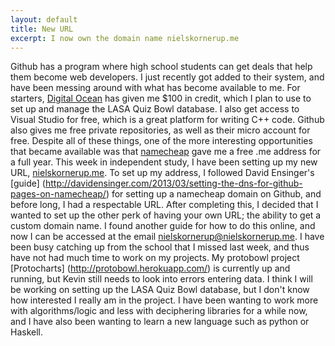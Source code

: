 ```yaml
---
layout: default
title: New URL
excerpt: I now own the domain name nielskornerup.me
---
```

Github has a program where high school students can get deals that help them become web developers. I just recently got added to their system, and have been messing around with what has become available to me. For starters, [Digital Ocean](https://www.digitalocean.com/) has given me $100 in credit, which I plan to use to set up and manage the LASA Quiz Bowl database. I also get access to Visual Studio for free, which is a great platform for writing C++ code. Github also gives me free private repositories, as well as their micro account for free. Despite all of these things, one of the more interesting opportunities that became available was that [namecheap](https://www.namecheap.com/) gave me a free .me address for a full year. This week in independent study, I have been setting up my new URL, [nielskornerup.me](nielskornerup.me). To set up my address, I followed David Ensinger's [guide] (http://davidensinger.com/2013/03/setting-the-dns-for-github-pages-on-namecheap/) for setting up a namecheap domain on Github, and before long, I had a respectable URL. After completing this, I decided that I wanted to set up the other perk of having your own URL; the ability to get a custom domain name. I found another guide for how to do this online, and now I can be accessed at the email nielskornerup@nielskornerup.me. I have been busy catching up from the school that I missed last week, and thus have not had much time to work on my projects. My protobowl project [Protocharts] (http://protobowl.herokuapp.com/) is currently up and running, but Kevin still needs to look into errors entering data. I think I will be working on setting up the LASA Quiz Bowl database, but I don't know how interested I really am in the project. I have been wanting to work more with algorithms/logic and less with deciphering libraries for a while now, and I have also been wanting to learn a new language such as python or Haskell.
